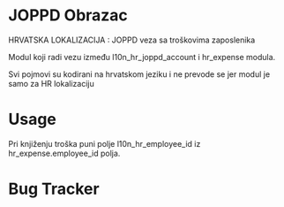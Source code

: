 
JOPPD Obrazac
=============

HRVATSKA LOKALIZACIJA : JOPPD veza sa troškovima zaposlenika

Modul koji radi vezu između l10n_hr_joppd_account i hr_expense modula.

Svi pojmovi su kodirani na hrvatskom jeziku i ne prevode se jer modul je samo za HR lokalizaciju

Usage
=====
Pri knjiženju troška puni polje l10n_hr_employee_id iz hr_expense.employee_id polja.

Bug Tracker
===========
